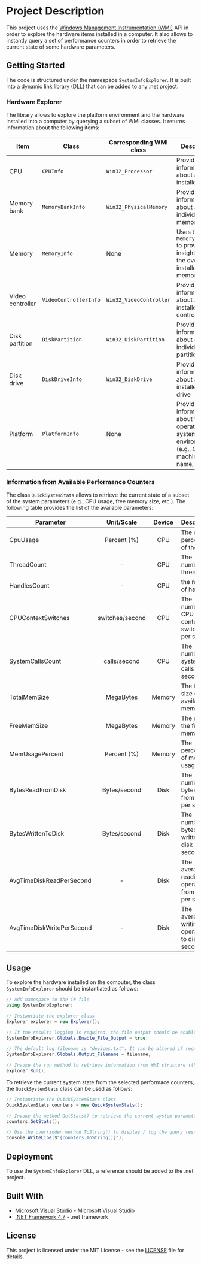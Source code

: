 # Project Description

This project uses the [Windows Management Instrumentation (WMI)](https://docs.microsoft.com/en-us/windows/win32/wmisdk/wmi-start-page) API in order to explore the hardware items installed in a computer. It also allows to instantly query a set of performance counters in order to retrieve the current state of some hardware parameters.

## Getting Started

The code is structured under the namespace `SystemInfoExplorer`. It is built into a dynamic link library (DLL) that can be added to any .net project.

### Hardware Explorer

The library allows to explore the platform environment and the hardware installed into a computer by querying a subset of WMI classes. It returns information about the following items:

| Item        | Class           | Corresponding WMI class  | Description  |
| ------------- | ------------- | ----- | ----- |
| CPU      | `CPUInfo` | `Win32_Processor` | Provides information about an installed CPU |
| Memory bank      | `MemoryBankInfo` | `Win32_PhysicalMemory` | Provides information about an individual memory bank |
| Memory      | `MemoryInfo` | None | Uses the class `MemoryBankInfo` to provide insights about the overall installed memory |
| Video controller      | `VideoControllerInfo` | `Win32_VideoController` | Provides information about an installed video controller |
| Disk partition      | `DiskPartition` |  `Win32_DiskPartition` | Provides information about an individual disk partition |
| Disk drive      | `DiskDriveInfo` | `Win32_DiskDrive` | Provides information about an installed disk drive |
| Platform      | `PlatformInfo` | None | Provides information about the operating system environment (e.g., OS, machine name, etc.) |


### Information from Available Performance Counters

The class `QuickSystemStats` allows to retrieve the current state of a subset of the system parameters (e.g., CPU usage, free memory size, etc.). The following table provides the list of the available parameters:

| Parameter        | Unit/Scale | Device           | Description  |
| ------------- | :-----: | :-------------: | ----- |
| CpuUsage     | Percent (%) | CPU | The usage percentage of the CPU |
| ThreadCount     | - | CPU      |   The number of threads |
| HandlesCount | - | CPU     |    the number of handles |
| CPUContextSwitches | switches/second | CPU     |    The number of CPU context switches per second |
| SystemCallsCount | calls/second | CPU     |    The number of system calls per second |
| TotalMemSize | MegaBytes | Memory     |    The total size of available memory |
| FreeMemSize | MegaBytes | Memory     |    The size of the free memory |
| MemUsagePercent | Percent (%) | Memory     |    The percentage of memory usage |
| BytesReadFromDisk     | Bytes/second | Disk      |   The number of bytes read from disk per second |
| BytesWrittenToDisk     | Bytes/second | Disk      |   The number of bytes written to disk per second |
| AvgTimeDiskReadPerSecond | - | Disk     |    The average reading operations from disk per second |
| AvgTimeDiskWritePerSecond | - | Disk     |    The average writing operations to disk per second |


## Usage

To explore the hardware installed on the computer, the class `SystemInfoExplorer` should be instantiated as follows:

```c#
// Add namespace to the C# file
using SystemInfoExplorer;

// Instantiate the explorer class
Explorer explorer = new Explorer();

// If the results logging is required, the file output should be enabled (disabled by default)
SystemInfoExplorer.Globals.Enable_File_Output = true;

// The default log filename is "devices.txt". It can be altered if required as follows:
SystemInfoExplorer.Globals.Output_Filename = filename;

// Invoke the run method to retrieve information from WMI structure (this may take few seconds)
explorer.Run();
```

To retrieve the current system state from the selected performace counters, the `QuickSystemStats` class can be used as follows:

```c#
// Instantiate the QuickSystemStats class
QuickSystemStats counters = new QuickSystemStats();

// Invoke the method GetStats() to retrieve the current system parameters
counters.GetStats();

// Use the overridden method ToString() to display / log the query results
Console.WriteLine($"{counters.ToString()}");
```

## Deployment

To use the `SystemInfoExplorer` DLL, a reference should be added to the .net project.

## Built With

* [Microsoft Visual Studio](https://visualstudio.microsoft.com/) - Microsoft Visual Studio
* [.NET Framework 4.7](https://dotnet.microsoft.com/download/dotnet-framework/net47) - .net framework

## License

This project is licensed under the MIT License - see the [LICENSE](LICENSE) file for details.
